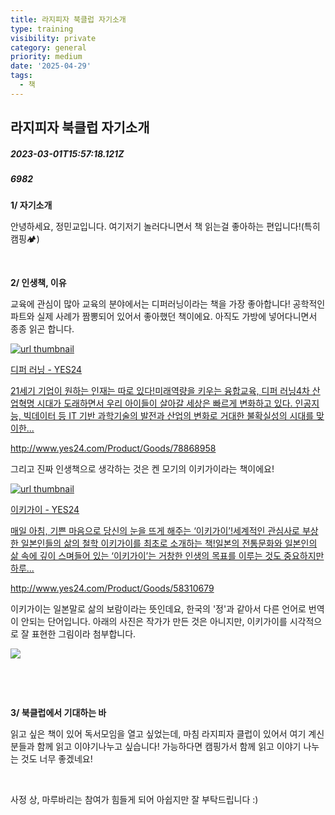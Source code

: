```yaml
---
title: 라지피자 북클럽 자기소개
type: training
visibility: private
category: general
priority: medium
date: '2025-04-29'
tags:
  - 책
---
```

## 라지피자 북클럽 자기소개
##### 2023-03-01T15:57:18.121Z
##### 6982

<p><strong>1/ 자기소개</strong></p><p>안녕하세요, 정민교입니다. 여기저기 놀러다니면서 책 읽는걸 좋아하는 편입니다!(특히 캠핑🏕)</p><p><br></p><p><strong>2/ 인생책, 이유</strong></p><p>교육에 관심이 많아 교육의 분야에서는 디퍼러닝이라는 책을 가장 좋아합니다! 공학적인 파트와 실제 사례가 짬뽕되어 있어서 좋아했던 책이에요. 아직도 가방에 넣어다니면서 종종 읽곤 합니다.</p><div class="bookmark" contenteditable="false" data="{&quot;metadata&quot;:{&quot;title&quot;:&quot;디퍼 러닝 - YES24&quot;,&quot;description&quot;:&quot;21세기 기업이 원하는 인재는 따로 있다!미래역량을 키우는 융합교육, 디퍼 러닝4차 산업혁명 시대가 도래하면서 우리 아이들이 살아갈 세상은 빠르게 변화하고 있다. 인공지능, 빅데이터 등 IT 기반 과학기술의 발전과 산업의 변화로 거대한 불확실성의 시대를 맞이한...&quot;,&quot;language&quot;:&quot;ko&quot;,&quot;type&quot;:&quot;book&quot;,&quot;url&quot;:&quot;http://www.yes24.com/Product/Goods/78868958&quot;,&quot;provider&quot;:&quot;YES24&quot;,&quot;keywords&quot;:[&quot;디퍼 러닝&quot;,&quot;21세기 학습역량을 키우는 융합교육 혁명&quot;,&quot;제임스 벨란카|김하늬|최선경 |김진숙&quot;,&quot;테크빌교육&quot;,&quot;9791163460480&quot;,&quot;11634604869791163460480&quot;,&quot;1163460486&quot;],&quot;author&quot;:&quot;제임스 벨란카|김하늬|최선경 |김진숙&quot;,&quot;twitter&quot;:&quot;http://www.yes24.com/Product/Goods/78868958&quot;,&quot;image&quot;:&quot;https://image.yes24.com/goods/78868958/XL&quot;,&quot;icon&quot;:&quot;https://image.yes24.com/sysimage/renew/gnb/yes24.ico&quot;},&quot;imgUrl&quot;:&quot;https://image.yes24.com/goods/78868958/XL&quot;,&quot;url&quot;:&quot;http://www.yes24.com/Product/Goods/78868958&quot;}"><a href="http://www.yes24.com/Product/Goods/78868958" target="_blank" rel="noreferrer" class="sc-khsrKC ldFSQn"><img src="https://image.yes24.com/goods/78868958/XL" class="meta-image" alt="url thumbnail" referrerpolicy="no-referrer"><div class="meta-info"><p class="meta-title">디퍼 러닝 - YES24</p><p class="meta-description">21세기 기업이 원하는 인재는 따로 있다!미래역량을 키우는 융합교육, 디퍼 러닝4차 산업혁명 시대가 도래하면서 우리 아이들이 살아갈 세상은 빠르게 변화하고 있다. 인공지능, 빅데이터 등 IT 기반 과학기술의 발전과 산업의 변화로 거대한 불확실성의 시대를 맞이한...</p><p class="meta-url">http://www.yes24.com/Product/Goods/78868958</p></div></a></div><p>그리고 진짜 인생책으로 생각하는 것은 켄 모기의 이키가이라는 책이에요!</p><div class="bookmark" contenteditable="false" data="{&quot;metadata&quot;:{&quot;title&quot;:&quot;이키가이 - YES24&quot;,&quot;description&quot;:&quot;매일 아침, 기쁜 마음으로 당신의 눈을 뜨게 해주는 ‘이키가이’!세계적인 관심사로 부상한 일본인들의 삶의 철학 이키가이를 최초로 소개하는 책!일본의 전통문화와 일본인의 삶 속에 깊이 스며들어 있는 ‘이키가이’는 거창한 인생의 목표를 이루는 것도 중요하지만 하루...&quot;,&quot;language&quot;:&quot;ko&quot;,&quot;type&quot;:&quot;book&quot;,&quot;url&quot;:&quot;http://www.yes24.com/Product/Goods/58310679&quot;,&quot;provider&quot;:&quot;YES24&quot;,&quot;keywords&quot;:[&quot;이키가이&quot;,&quot;일본인들의 이기는 삶의 철학&quot;,&quot;모기 겐이치로|허지은&quot;,&quot;밝은세상&quot;,&quot;9788984373433&quot;,&quot;89843734359788984373433&quot;,&quot;8984373435&quot;],&quot;author&quot;:&quot;모기 겐이치로|허지은&quot;,&quot;twitter&quot;:&quot;http://www.yes24.com/Product/Goods/58310679&quot;,&quot;image&quot;:&quot;https://image.yes24.com/goods/58310679/XL&quot;,&quot;icon&quot;:&quot;https://image.yes24.com/sysimage/renew/gnb/yes24.ico&quot;},&quot;imgUrl&quot;:&quot;https://image.yes24.com/goods/58310679/XL&quot;,&quot;url&quot;:&quot;http://www.yes24.com/Product/Goods/58310679&quot;}"><a href="http://www.yes24.com/Product/Goods/58310679" target="_blank" rel="noreferrer" class="sc-khsrKC ldFSQn"><img src="https://image.yes24.com/goods/58310679/XL" class="meta-image" alt="url thumbnail" referrerpolicy="no-referrer"><div class="meta-info"><p class="meta-title">이키가이 - YES24</p><p class="meta-description">매일 아침, 기쁜 마음으로 당신의 눈을 뜨게 해주는 ‘이키가이’!세계적인 관심사로 부상한 일본인들의 삶의 철학 이키가이를 최초로 소개하는 책!일본의 전통문화와 일본인의 삶 속에 깊이 스며들어 있는 ‘이키가이’는 거창한 인생의 목표를 이루는 것도 중요하지만 하루...</p><p class="meta-url">http://www.yes24.com/Product/Goods/58310679</p></div></a></div><p>이키가이는 일본말로 삶의 보람이라는 뜻인데요, 한국의 '정'과 같아서 다른 언어로 번역이 안되는 단어입니다. 아래의 사진은 작가가 만든 것은 아니지만, 이키가이를 시각적으로 잘 표현한 그림이라 첨부합니다.</p><p><img src="https://media.disquiet.io/images/makerlog/0b71ddc8b14f47ab1fb2f4c0c6ee09ac621b87bb07a238aef28ff0b86e9d6831"></p><p><br></p><p><br></p><p><strong>3/ 북클럽에서 기대하는 바</strong></p><p>읽고 싶은 책이 있어 독서모임을 열고 싶었는데, 마침 라지피자 클럽이 있어서 여기 계신 분들과 함께 읽고 이야기나누고 싶습니다! 가능하다면 캠핑가서 함께 읽고 이야기 나누는 것도 너무 좋겠네요!</p><p><br></p><p>사정 상, 마루바리는 참여가 힘들게 되어 아쉽지만 잘 부탁드립니다 :)</p>

